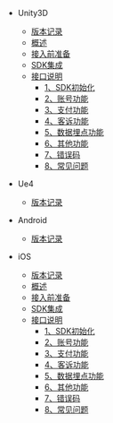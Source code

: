 
* Unity3D
  * [版本记录](/ZH/update_commond)
  * [概述](/ZH/Unity3D/sdk_summary)
  * [接入前准备](/ZH/Unity3D/sdk_prepare)
  * [SDK集成](/ZH/Unity3D/sdk_integration)
  * [接口说明](/ZH/Unity3D/sdk_init)
    * [1、SDK初始化](/ZH/Unity3D/sdk_init)
    * [2、账号功能](/ZH/Unity3D/sdk_account)
    * [3、支付功能](/ZH/Unity3D/sdk_pay)
    * [4、客诉功能](/ZH/Unity3D/sdk_aihelp)
    * [5、数据埋点功能](/ZH/Unity3D/sdk_analytical)
    * [6、其他功能](/ZH/Unity3D/sdk_other)
    * [7、错误码](/ZH/sdk_errorcode)
    * [8、常见问题](/ZH/sdk_qa)


* Ue4
   * [版本记录](/ZH/update_commond)

* Android
   * [版本记录](/ZH/update_commond)

* iOS
  * [版本记录](/ZH/update_commond)
  * [概述](/ZH/iOS/sdk_summary)
  * [接入前准备](/ZH/iOS/sdk_prepare)
  * [SDK集成](/ZH/iOS/sdk_integration)
  * [接口说明](/ZH/iOS/sdk_init)
      * [1、SDK初始化](/ZH/iOS/sdk_init)
      * [2、账号功能](/ZH/iOS/sdk_account)
      * [3、支付功能](/ZH/iOS/sdk_pay)
      * [4、客诉功能](/ZH/iOS/sdk_aihelp)
      * [5、数据埋点功能](/ZH/iOS/sdk_analytical)
      * [6、其他功能](/ZH/iOS/sdk_other)
      * [7、错误码](/ZH/sdk_errorcode)
      * [8、常见问题](/ZH/sdk_qa)

